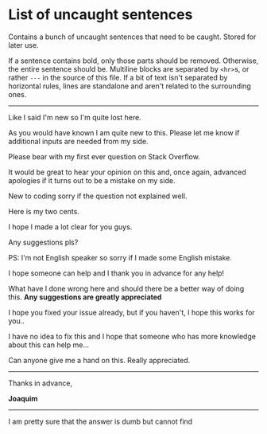 # List of uncaught sentences

Contains a bunch of uncaught sentences that need to be caught. Stored for later use.

If a sentence contains bold, only those parts should be removed. Otherwise, the entire sentence should be.
Multiline blocks are separated by `<hr>`s, or rather `---` in the source of this file.
If a bit of text isn't separated by horizontal rules, lines are standalone and aren't related to the surrounding ones.


---

Like I said I'm new so I'm quite lost here.

As you would have known I am quite new to this.  Please let me know if additional inputs are needed from my side.

Please bear with my first ever question on Stack Overflow.

It would be great to hear your opinion on this and, once again, advanced apologies if it turns out to be a mistake on my side.

New to coding sorry if the question not explained well.

Here is my two cents. 

I hope I made a lot clear for you guys. 

Any suggestions pls?

PS: I'm not English speaker so sorry if I made some English mistake.

I hope someone can help and I thank you in advance for any help! 

What have I done wrong here and should there be a better way of doing this. **Any suggestions are greatly appreciated**

I hope you fixed your issue already, but if you haven't, I hope this works for you..

I have no idea to fix this and I hope that someone who has more knowledge about this can help me...

Can anyone give me a hand on this. Really appreciated.

---

<!-- The fuck isn't this caught for? There's a rule in place for this. -->

Thanks in advance,

**Joaquim**

---

I am pretty sure that the answer is dumb but cannot find 
